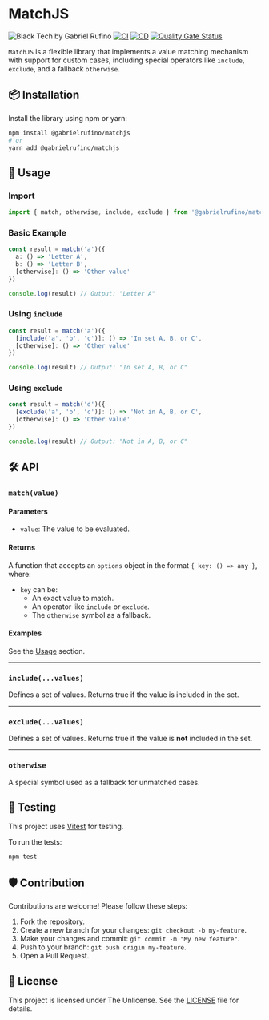 # MatchJS

![Black Tech by Gabriel Rufino](https://img.shields.io/badge/Black_Tech-by_Gabriel_Rufino_%F0%9F%96%A4-white?style=flat-square&labelColor=444444&link=https%3A%2F%2Fgabrielrufino.com%2F)
[![CI](https://github.com/gabrielrufino/matchjs/actions/workflows/ci.yml/badge.svg)](https://github.com/gabrielrufino/matchjs/actions/workflows/ci.yml)
[![CD](https://github.com/gabrielrufino/matchjs/actions/workflows/cd.yml/badge.svg)](https://github.com/gabrielrufino/matchjs/actions/workflows/cd.yml)
[![Quality Gate Status](https://sonarcloud.io/api/project_badges/measure?project=gabrielrufino_matchjs&metric=alert_status)](https://sonarcloud.io/summary/new_code?id=gabrielrufino_matchjs)

`MatchJS` is a flexible library that implements a value matching mechanism with support for custom cases, including special operators like `include`, `exclude`, and a fallback `otherwise`.

## 📦 Installation

Install the library using npm or yarn:

```sh
npm install @gabrielrufino/matchjs
# or
yarn add @gabrielrufino/matchjs
```

## 🚀 Usage

### Import

```ts
import { match, otherwise, include, exclude } from '@gabrielrufino/matchjs'
```

### Basic Example

```ts
const result = match('a')({
  a: () => 'Letter A',
  b: () => 'Letter B',
  [otherwise]: () => 'Other value'
})

console.log(result) // Output: "Letter A"
```

### Using `include`

```ts
const result = match('a')({
  [include('a', 'b', 'c')]: () => 'In set A, B, or C',
  [otherwise]: () => 'Other value'
})

console.log(result) // Output: "In set A, B, or C"
```

### Using `exclude`

```ts
const result = match('d')({
  [exclude('a', 'b', 'c')]: () => 'Not in A, B, or C',
  [otherwise]: () => 'Other value'
})

console.log(result) // Output: "Not in A, B, or C"
```

## 🛠️ API

### `match(value)`

#### Parameters
- `value`: The value to be evaluated.

#### Returns
A function that accepts an `options` object in the format `{ key: () => any }`, where:
- `key` can be:
  - An exact value to match.
  - An operator like `include` or `exclude`.
  - The `otherwise` symbol as a fallback.

#### Examples
See the [Usage](#-usage) section.

---

### `include(...values)`

Defines a set of values. Returns true if the value is included in the set.

---

### `exclude(...values)`

Defines a set of values. Returns true if the value is **not** included in the set.

---

### `otherwise`

A special symbol used as a fallback for unmatched cases.

## 🧪 Testing

This project uses [Vitest](https://vitest.dev/) for testing.

To run the tests:

```bash
npm test
```

## 🛡️ Contribution

Contributions are welcome! Please follow these steps:

1. Fork the repository.
2. Create a new branch for your changes: `git checkout -b my-feature`.
3. Make your changes and commit: `git commit -m "My new feature"`.
4. Push to your branch: `git push origin my-feature`.
5. Open a Pull Request.

## 📄 License

This project is licensed under The Unlicense. See the [LICENSE](./LICENSE) file for details.
